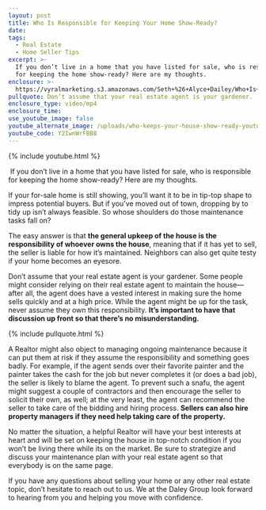 ```yaml
---
layout: post
title: Who Is Responsible for Keeping Your Home Show-Ready?
date:
tags:
  - Real Estate
  - Home Seller Tips
excerpt: >-
  If you don’t live in a home that you have listed for sale, who is responsible
  for keeping the home show-ready? Here are my thoughts.
enclosure: >-
  https://vyralmarketing.s3.amazonaws.com/Seth+%26+Alyce+Dailey/Who+Is+Responsible+for+Keeping+Your+Home+Show-Ready_.mp4
pullquote: Don’t assume that your real estate agent is your gardener.
enclosure_type: video/mp4
enclosure_time:
use_youtube_image: false
youtube_alternate_image: /uploads/who-keeps-your-house-show-ready-youtube.jpg
youtube_code: Y2IwnWrFBB8
---
```


{% include youtube.html %}

&nbsp;If you don’t live in a home that you have listed for sale, who is responsible for keeping the home show-ready? Here are my thoughts.

If your for-sale home is still showing, you’ll want it to be in tip-top shape to impress potential buyers. But if you’ve moved out of town, dropping by to tidy up isn’t always feasible. So whose shoulders do those maintenance tasks fall on?

The easy answer is that **the general upkeep of the house is the responsibility of whoever owns the house**, meaning that if it has yet to sell, the seller is liable for how it’s maintained. Neighbors can also get quite testy if your home becomes an eyesore.&nbsp;

Don’t assume that your real estate agent is your gardener. Some people might consider relying on their real estate agent to maintain the house—after all, the agent does have a vested interest in making sure the home sells quickly and at a high price. While the agent might be up for the task, never assume they own this responsibility. **It’s important to have that discussion up front so that there’s no misunderstanding.**

{% include pullquote.html %}

A Realtor might also object to managing ongoing maintenance because it can put them at risk if they assume the responsibility and something goes badly. For example, if the agent sends over their favorite painter and the painter takes the cash for the job but never completes it (or does a bad job), the seller is likely to blame the agent. To prevent such a snafu, the agent might suggest a couple of contractors and then encourage the seller to solicit their own, as well; at the very least, the agent can recommend the seller to take care of the bidding and hiring process. **Sellers can also hire property managers if they need help taking care of the property.**

No matter the situation, a helpful Realtor will have your best interests at heart and will be set on keeping the house in top-notch condition if you won’t be living there while its on the market. Be sure to strategize and discuss your maintenance plan with your real estate agent so that everybody is on the same page.

If you have any questions about selling your home or any other real estate topic, don’t hesitate to reach out to us. We at the Daley Group look forward to hearing from you and helping you move with confidence.